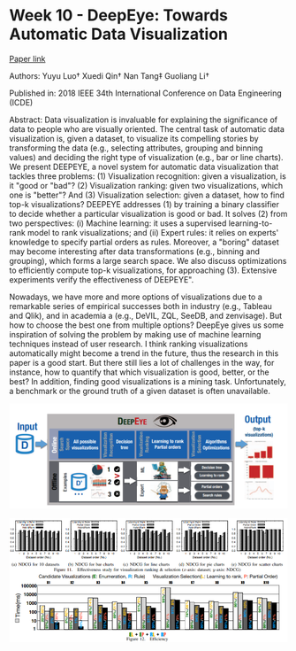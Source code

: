 # Week 10 - DeepEye: Towards Automatic Data Visualization

[Paper link](https://ieeexplore.ieee.org/abstract/document/8509240?casa_token=TMV1Y6In2ZsAAAAA:cHflIaZeWi0o74QewH4B5nON8Jsgc_W-G4cwoCHKFQsB8psiqi_bLCHy3PL_xRe4kYi0TT8h)

Authors: 
Yuyu Luo† Xuedi Qin† Nan Tang‡ Guoliang Li†

Published in: 2018 IEEE 34th International Conference on Data Engineering (ICDE)

Abstract:
Data visualization is invaluable for explaining the significance of data to people who are visually oriented. The central task of automatic data visualization is, given a dataset, to visualize its compelling stories by transforming the data (e.g., selecting attributes, grouping and binning values) and deciding the right type of visualization (e.g., bar or line charts). We present DEEPEYE, a novel system for automatic data visualization that tackles three problems: (1) Visualization recognition: given a visualization, is it "good or "bad"? (2) Visualization ranking: given two visualizations, which one is "better"? And (3) Visualization selection: given a dataset, how to find top-k visualizations? DEEPEYE addresses (1) by training a binary classifier to decide whether a particular visualization is good or bad. It solves (2) from two perspectives: (i) Machine learning: it uses a supervised learning-to-rank model to rank visualizations; and (ii) Expert rules: it relies on experts' knowledge to specify partial orders as rules. Moreover, a "boring" dataset may become interesting after data transformations (e.g., binning and grouping), which forms a large search space. We also discuss optimizations to efficiently compute top-k visualizations, for approaching (3). Extensive experiments verify the effectiveness of DEEPEYE".

Nowadays, we have more and more options of visualizations due to a remarkable series of empirical successes both in industry
(e.g., Tableau and Qlik), and in academia a (e.g., DeVIL, ZQL, SeeDB, and zenvisage). But how to choose the best one from multiple options? DeepEye gives us some inspiration of solving the problem by making use of machine learning techniques instead of user research. I think ranking visualizations automatically might become a trend in the future, thus the research in this paper is a good start. But there still lies a lot of challenges in the way, for instance, how to quantify that which visualization is good, better, or the best? In addition, finding good visualizations is a mining task. Unfortunately, a benchmark or the ground truth of a given dataset is often unavailable.

![10-1](img/10-1.PNG)

![10-2](img/10-2.PNG)
